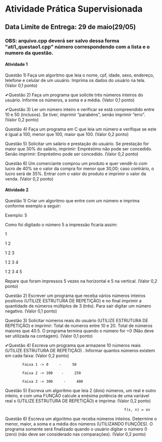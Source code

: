 # Atividade Prática Supervisionada

## Data Limite de Entrega: 29 de maio(29/05)

### OBS: arquivo.cpp deverá ser salvo dessa forma "ati1_questao1.cpp" número correspondendo com a lista e o numero da questão.

#### Atividade 1
Questão 1) Faça um algoritmo que leia o nome, cpf, idade, sexo, endereço, telefone e celular de um usuário. Imprima os dados do usuário na tela. (Valor 0,1 ponto)

✔Questão 2) Faça um programa que solicite três números inteiros do usuário. Informe os números, a soma e a média. (Valor 0,1 ponto)

✔Questão 3) Ler um número inteiro e verificar se está compreendido entre 10 e 50 (inclusos). Se tiver, imprimir “parabéns”, senão imprimir “erro”. (Valor 0,2 ponto)

Questão 4) Faça um programa em C que leia um número e verifique se este é igual a 100, menor que 100, maior que 100. (Valor 0,2 ponto)

Questão 5) Solicitar um salário e prestação do usuário. Se prestação for maior que 30% do salário, imprimir: Empréstimo não pode ser concedido. Senão imprimir: Empréstimo pode ser concedido. (Valor 0,2 ponto)

Questão 6) Um comerciante comprou um produto e quer vendê-lo com lucro de 40% se o valor da compra for menor que 30,00; caso contrário, o lucro será de 35%. Entrar com o valor do produto e imprimir o valor da venda. (Valor 0,2 ponto)


#### Atividade 2
Questão 1) Criar um algoritmo que entre com um número e imprima conforme exemplo a seguir:

Exemplo: 5

Como foi digitado o número 5 a impressão ficaria assim:

1

1          2

1          2          3

1          2          3          4

1          2          3          4          5

Repare que foram impressos 5 vezes na horizontal e 5 na vertical. (Valor 0,2 ponto)

Questão 2) Escrever um programa que receba vários números inteiros positivos (UTILIZE ESTRUTURA DE REPETIÇÃO) e no final imprimir a quantidade de números múltiplos de 3 (três). Para sair digitar um número negativo. (Valor 0,1 ponto)

Questão 3) Solicitar números reais do usuário (UTILIZE ESTRUTURA DE REPETIÇÃO) e imprimir: Total de números entre 10 e 20. Total de números maiores que 40.5. O programa termina quando o número for =0 (Não deve ser utilizada na contagem). (Valor 0,1 ponto)

✔Questão 4) Escreva um programa que armazene 10 números reais (UTILIZE ESTRUTURA DE REPETIÇÃO) . Informar quantos números existem em cada faixa: (Valor 0,2 ponto)

            Faixa 1 -> 0     -     50

            Faixa 2 -> 100    -     250

            Faixa 3 -> 300     -     400

 

Questão 5) Escreva um algoritmo que leia 2 (dois) números, um real e outro inteiro, e com uma FUNÇÃO calcule a enésima potência de uma variável real x (UTILIZE ESTRUTURA DE REPETIÇÃO) e imprima: (Valor 0,2 ponto)

                                                           f(x, n) = xn

Questão 6) Escreva um algoritmo que receba números inteiros. Determine o menor, maior, a soma e a média dos números (UTILIZANDO FUNÇÕES). O programa somente será finalizado quando o usuário digitar o número 0 (zero) (não deve ser considerado nas comparações). (Valor 0,2 ponto)
